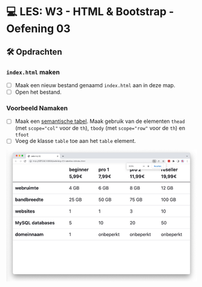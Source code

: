 # 💻 LES: W3 - HTML & Bootstrap - Oefening 03

## 🛠️ Opdrachten

### `index.html` maken

 - [ ] Maak een nieuw bestand genaamd `index.html` aan in deze map.
 - [ ] Open het bestand.

### Voorbeeld Namaken

- [ ] Maak een [semantische tabel](https://apwt.gitbook.io/g_webtechnologie/html/html-tabellen). Maak gebruik van de elementen `thead` (met `scope="col"` voor de `th`), `tbody` (met `scope="row"` voor de `th`) en `tfoot`
- [ ] Voeg de klasse `table` toe aan het `table` element.

![Alt text](image.png)